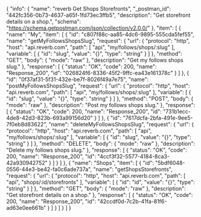 {
  "info": {
    "name": "reverb Get Shops Storefronts",
    "_postman_id": "442fc356-0b73-4637-a65f-1fd73ec3ffb5",
    "description": "Get storefront details on a shop.",
    "schema": "https://schema.getpostman.com/json/collection/v2.0.0/"
  },
  "item": [
    {
      "name": "My",
      "item": [
        {
          "id": "c807f88c-aa85-4dc6-9895-555cda5fef55",
          "name": "getMyFollowsShopsSlug",
          "request": {
            "url": {
              "protocol": "http",
              "host": "api.reverb.com",
              "path": [
                "api",
                "my/follows/shops/:slug"
              ],
              "variable": [
                {
                  "id": "slug",
                  "value": "{}",
                  "type": "string"
                }
              ]
            },
            "method": "GET",
            "body": {
              "mode": "raw"
            },
            "description": "Get my follows shops slug."
          },
          "response": [
            {
              "status": "OK",
              "code": 200,
              "name": "Response_200",
              "id": "026824f6-8336-45f2-9ffc-ea43e161378c"
            }
          ]
        },
        {
          "id": "0f37af31-5f31-432e-be7f-8026f49a7e75",
          "name": "postMyFollowsShopsSlug",
          "request": {
            "url": {
              "protocol": "http",
              "host": "api.reverb.com",
              "path": [
                "api",
                "my/follows/shops/:slug"
              ],
              "variable": [
                {
                  "id": "slug",
                  "value": "{}",
                  "type": "string"
                }
              ]
            },
            "method": "POST",
            "body": {
              "mode": "raw"
            },
            "description": "Post my follows shops slug."
          },
          "response": [
            {
              "status": "OK",
              "code": 200,
              "name": "Response_200",
              "id": "731b1ecc-4de8-42d3-823b-693a99156d20"
            }
          ]
        },
        {
          "id": "7617dcfa-2bfa-491e-9ee5-7f0eb8d83622",
          "name": "deleteMyFollowsShopsSlug",
          "request": {
            "url": {
              "protocol": "http",
              "host": "api.reverb.com",
              "path": [
                "api",
                "my/follows/shops/:slug"
              ],
              "variable": [
                {
                  "id": "slug",
                  "value": "{}",
                  "type": "string"
                }
              ]
            },
            "method": "DELETE",
            "body": {
              "mode": "raw"
            },
            "description": "Delete my follows shops slug."
          },
          "response": [
            {
              "status": "OK",
              "code": 200,
              "name": "Response_200",
              "id": "4ccf3f32-5577-4184-8ca3-42a930942752"
            }
          ]
        }
      ]
    },
    {
      "name": "Shops",
      "item": [
        {
          "id": "5bdf6048-0556-44e3-be42-fa0c6ade737a",
          "name": "getShopsStorefronts",
          "request": {
            "url": {
              "protocol": "http",
              "host": "api.reverb.com",
              "path": [
                "api",
                "shops/:id/storefronts"
              ],
              "variable": [
                {
                  "id": "id",
                  "value": "{}",
                  "type": "string"
                }
              ]
            },
            "method": "GET",
            "body": {
              "mode": "raw"
            },
            "description": "Get storefront details on a shop."
          },
          "response": [
            {
              "status": "OK",
              "code": 200,
              "name": "Response_200",
              "id": "42ccdf0d-7c2b-41fa-81f6-ad63e0ee661b"
            }
          ]
        }
      ]
    }
  ]
}